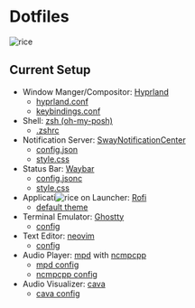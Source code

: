 # Dotfiles

![rice](https://github.com/user-attachments/assets/34c9afb4-63a5-453f-86a4-ebd7c30f74ca)

## Current Setup

- Window Manger/Compositor: [Hyprland](https://hyprland.org/)
  - [hyprland.conf](.config/hypr/hyprland.conf)
  - [keybindings.conf](.config/hypr/keybindings.conf)
- Shell: [zsh (oh-my-posh)](https://ohmyposh.dev/)
  - [.zshrc](.zsh/.zshrc)
- Notification Server: [SwayNotificationCenter](https://github.com/ErikReider/SwayNotificationCenter)
  - [config.json](.config/swaync/config.json)
  - [style.css](.config/swaync/style.css)
- Status Bar: [Waybar](https://github.com/Alexays/Waybar)
  - [config.jsonc](.config/waybar/catppuccin-macchiato/config.jsonc)
  - [style.css](.config/waybar/catppuccin-macchiato/style.css)
- Applicati![rice](https://github.com/user-attachments/assets/19c6ba07-ef1c-4af3-a14c-2960b6e11cc7)
on Launcher: [Rofi](https://github.com/davatorium/rofi)
  - [default theme](.config/rofi/config.rasi)
- Terminal Emulator: [Ghostty](https://ghostty.org/)
  - [config](.config/ghostty/config)
- Text Editor: [neovim](https://neovim.io/)
  - [config](.config/nvim)
- Audio Player: [mpd](https://www.musicpd.org/) with [ncmpcpp](https://github.com/ncmpcpp/ncmpcpp)
  - [mpd config](.config/mpd/mpd.conf)
  - [ncmpcpp config](.config/ncmpcpp/config)
- Audio Visualizer: [cava](https://github.com/karlstav/cava)
  - [cava config](.config/cava/config)
